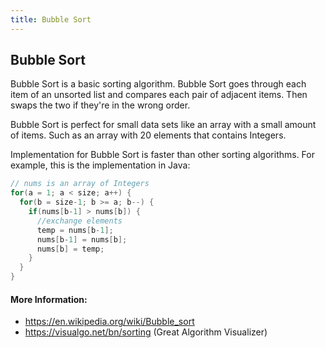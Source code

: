 ```yaml
---
title: Bubble Sort
---
```

## Bubble Sort
<!-- The article goes here, in GitHub-flavored Markdown. Feel free to add YouTube videos, images, and CodePen/JSBin embeds  -->
Bubble Sort is a basic sorting algorithm. Bubble Sort goes through each item of an unsorted list and compares each pair of adjacent items. Then swaps the two if they're in the wrong order.

Bubble Sort is perfect for small data sets like an array with a small amount of items. Such as an array with 20 elements that contains Integers.

Implementation for Bubble Sort is faster than other sorting algorithms. For example, this is the implementation in Java:
```java
// nums is an array of Integers
for(a = 1; a < size; a++) {
  for(b = size-1; b >= a; b--) {
    if(nums[b-1] > nums[b]) {
      //exchange elements
      temp = nums[b-1];
      nums[b-1] = nums[b];
      nums[b] = temp;
    }
  }
}
```
#### More Information:
<!-- Please add any articles you think might be helpful to read before writing the article -->
 * https://en.wikipedia.org/wiki/Bubble_sort
 * https://visualgo.net/bn/sorting (Great Algorithm Visualizer)
 
